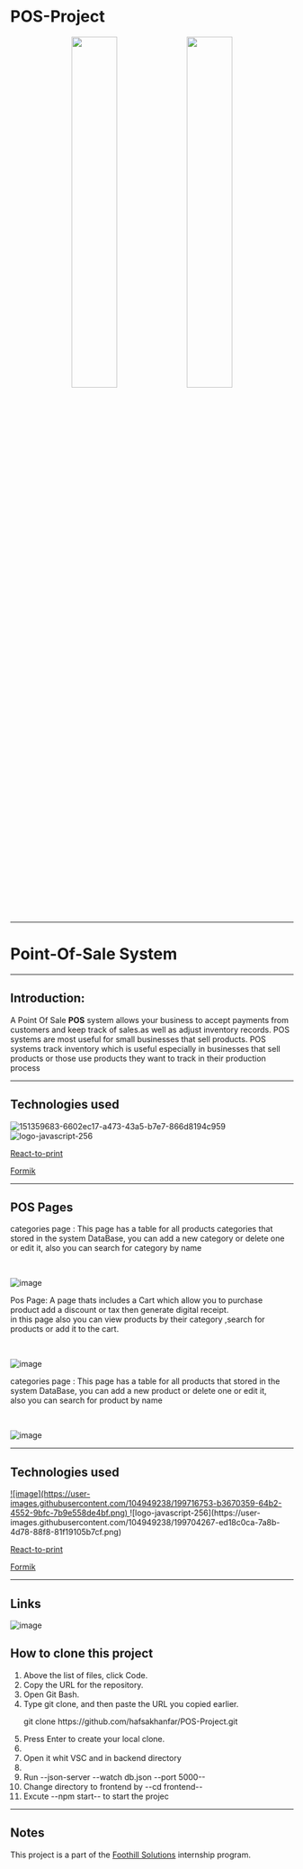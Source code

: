 # POS-Project
<p align="center">
    <img src="https://user-images.githubusercontent.com/62269745/174906065-7bb63e14-879a-4740-849c-0821697aeec2.png#gh-light-mode-only" width="40%">
    <img src="https://user-images.githubusercontent.com/62269745/174906068-aad23112-20fe-4ec8-877f-3ee1d9ec0a69.png#gh-dark-mode-only" width="40%">
</p>

<hr>

<h1>Point-Of-Sale System</h1>
<hr>

<h2>Introduction:</h2>
<p>
A Point Of Sale <strong>POS</strong> system allows your business to accept payments from customers and keep track of sales.as well as adjust inventory records.
POS systems are most useful for small businesses that sell products.
POS systems track inventory which is useful especially in businesses that sell products or those use products they want to track in their production process
</p>


<hr>



<h2>Technologies used </h2>

 ![151359683-6602ec17-a473-43a5-b7e7-866d8194c959](https://user-images.githubusercontent.com/104949238/199702844-004a5367-8db1-40e9-9e75-fe4f81f14bd2.svg)
![logo-javascript-256](https://user-images.githubusercontent.com/104949238/199704267-ed18c0ca-7a8b-4d78-88f8-81f19105b7cf.png)

<p><a href="https://www.npmjs.com/package/react-to-print"> React-to-print<a/></p> 
<p><a href="https://formik.org/">Formik<a/></p> 


<hr>


<h2>POS Pages </h2>



<p>categories page : This page has a table for all products categories that stored in the system DataBase, you can add a new category or delete one or edit it, also you can search for category by name </p>
<br>

![image](https://user-images.githubusercontent.com/104949238/199715050-24266943-2540-4a7f-988b-68ff7f55ef51.png)





<p>Pos Page: A page thats includes a Cart which allow you to purchase product add a discount or tax then generate digital receipt.<br> in this page also you can view products by their category ,search for products or add it to the cart.</p>

<br>


![image](https://user-images.githubusercontent.com/104949238/199700316-d6e8c142-2c6e-464c-b19c-59fb4c67a646.png)




<p>categories page : This page has a table for all products that stored in the system DataBase, you can add a new product or delete one or edit it,<br> also you can search for product by name </p>

<br>


![image](https://user-images.githubusercontent.com/104949238/199700787-6605d7e5-c3f9-4a58-8f73-a4cf07117b5c.png)


<hr>


<h2>Technologies used </h2>

<a href="https://beta.reactjs.org/">
    ![image](https://user-images.githubusercontent.com/104949238/199716753-b3670359-64b2-4552-9bfc-7b9e558de4bf.png)

<a/> 
![logo-javascript-256](https://user-images.githubusercontent.com/104949238/199704267-ed18c0ca-7a8b-4d78-88f8-81f19105b7cf.png)
<p><a href="https://www.npmjs.com/package/react-to-print"> React-to-print<a/></p> 
<p><a href="https://formik.org/">Formik<a/></p> 


<hr>

<h2>Links </h2>
    
 ![image](https://user-images.githubusercontent.com/104949238/199711040-ccd19f94-8061-460e-9b58-81b71ac1f3db.png)
<a href="https://helix-statistic-99a.notion.site/POS-project-a2b0fc4f651744a98cc23236633f94ce">
</a>
     




<h2>How to clone this project</h2>
<ol>   
<li>Above the list of files, click Code.</li>
 <li>Copy the URL for the repository.</li>
 <li>Open Git Bash. </li>
 <li>Type git clone, and then paste the URL you copied earlier.</li>
 <p> git clone  https://github.com/hafsakhanfar/POS-Project.git <p>
 <li> Press Enter to create your local clone.<li>
 <li> Open it whit VSC and in backend directory<li>
 <li>Run --json-server --watch db.json --port 5000--</li>
 <li>Change directory to frontend by --cd frontend--</li>
  <li>Excute --npm start-- to start the projec</li>
</ol>

  <hr>
  
  <h2>Notes</h2>
 <p> This project is a part of the <a href="https://www.foothillsolutions.com/">Foothill Solutions<a/>  internship program.<p>

  


